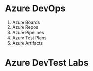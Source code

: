 # Azure DevOps

1. Azure Boards   
2. Azure Repos   
3. Azure Pipelines  
4. Azure Test Plans   
5. Azure Artifacts   

# Azure DevTest Labs